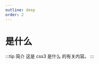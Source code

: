 ```yaml
---
outline: deep
order: 2
---
```


# 是什么

<ArticleMetadata />

:::tip 简介
这是 css3 是什么 的有关内容。
:::

<LastUpdated time="2024/11/1 16:00:31"/>

